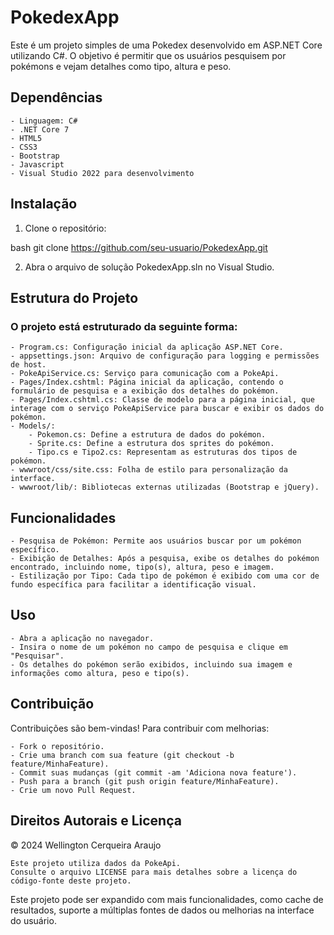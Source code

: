 # PokedexApp

Este é um projeto simples de uma Pokedex desenvolvido em ASP.NET Core utilizando C#. 
O objetivo é permitir que os usuários pesquisem por pokémons e vejam detalhes como tipo, altura e peso.

## Dependências

    - Linguagem: C#
    - .NET Core 7
    - HTML5
    - CSS3
    - Bootstrap
    - Javascript
    - Visual Studio 2022 para desenvolvimento

## Instalação
1. Clone o repositório:

bash
git clone https://github.com/seu-usuario/PokedexApp.git

2. Abra o arquivo de solução PokedexApp.sln no Visual Studio.
  
## Estrutura do Projeto

### O projeto está estruturado da seguinte forma:

    - Program.cs: Configuração inicial da aplicação ASP.NET Core.
    - appsettings.json: Arquivo de configuração para logging e permissões de host.
    - PokeApiService.cs: Serviço para comunicação com a PokeApi.
    - Pages/Index.cshtml: Página inicial da aplicação, contendo o formulário de pesquisa e a exibição dos detalhes do pokémon.
    - Pages/Index.cshtml.cs: Classe de modelo para a página inicial, que interage com o serviço PokeApiService para buscar e exibir os dados do pokémon.
    - Models/:
        - Pokemon.cs: Define a estrutura de dados do pokémon.
        - Sprite.cs: Define a estrutura dos sprites do pokémon.
        - Tipo.cs e Tipo2.cs: Representam as estruturas dos tipos de pokémon.
    - wwwroot/css/site.css: Folha de estilo para personalização da interface.
    - wwwroot/lib/: Bibliotecas externas utilizadas (Bootstrap e jQuery).

## Funcionalidades

    - Pesquisa de Pokémon: Permite aos usuários buscar por um pokémon específico.
    - Exibição de Detalhes: Após a pesquisa, exibe os detalhes do pokémon encontrado, incluindo nome, tipo(s), altura, peso e imagem.
    - Estilização por Tipo: Cada tipo de pokémon é exibido com uma cor de fundo específica para facilitar a identificação visual.

## Uso

    - Abra a aplicação no navegador.
    - Insira o nome de um pokémon no campo de pesquisa e clique em "Pesquisar".
    - Os detalhes do pokémon serão exibidos, incluindo sua imagem e informações como altura, peso e tipo(s).

## Contribuição

Contribuições são bem-vindas! Para contribuir com melhorias:

    - Fork o repositório.
    - Crie uma branch com sua feature (git checkout -b feature/MinhaFeature).
    - Commit suas mudanças (git commit -am 'Adiciona nova feature').
    - Push para a branch (git push origin feature/MinhaFeature).
    - Crie um novo Pull Request.

## Direitos Autorais e Licença

© 2024 Wellington Cerqueira Araujo

    Este projeto utiliza dados da PokeApi.
    Consulte o arquivo LICENSE para mais detalhes sobre a licença do código-fonte deste projeto.

Este projeto pode ser expandido com mais funcionalidades, como cache de resultados, suporte a múltiplas fontes de dados ou melhorias na interface do usuário.
